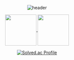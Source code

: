 

<div align="center">



  
![header](https://capsule-render.vercel.app/api?type=rounded&color=D8F781&height=200&section=header&text=🍀%20leeje0506%20🍀&stroke=000000&strokeWidth=3&fontColor=04B431&&animation=twinkling&fontSize=45&fontAlign=50&)

</div>


<div align="center">
<a href="https://github.com/leeje0506">
  <img height=100 align="center" src="https://github-readme-stats.vercel.app/api?username=leeje0506&show_icons=true&theme=buefy&card_width=100" />
</a>
<a href="https://github.com/leeje0506?tab=repositories">
  <img height=100 align="center" src="https://github-readme-stats.vercel.app/api/top-langs?username=leeje0506&layout=compact&langs_count=8&card_width=100" />
</a>
</div>






<div align="center">



  
  [![Solved.ac Profile](http://mazassumnida.wtf/api/v2/generate_badge?boj=leeje0506)](https://solved.ac/leeje0506/)  
  
</div>
  





